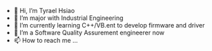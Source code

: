 - 👋 Hi, I’m Tyrael Hsiao
- 👀 I’m major with Industrial Engineering
- 🌱 I’m currently learning C++/VB.ent to develop firmware and driver 
- 💞️ I’m a Software Quality Assurement engineerer now
- 📫 How to reach me ...

